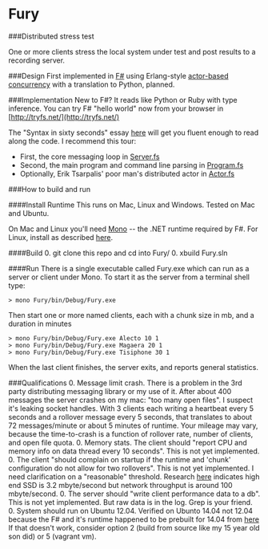 Fury
====

###Distributed stress test

One or more clients stress the local system under test and post results to a recording server. 

###Design
First implemented in [F#](http://fsharp.org/) 
using Erlang-style [actor-based concurrency](http://fsharpforfunandprofit.com/posts/concurrency-actor-model) 
with a translation to Python, planned.

###Implementation
New to F#? It reads like Python or Ruby with type inference. You can try F# "hello world" now from your browser in [http://tryfs.net/](http://tryfs.net/)

The "Syntax in sixty seconds" essay [here](http://fsharpforfunandprofit.com/posts/fsharp-in-60-seconds/) will get you fluent enough to read along the code.
I recommend this tour:

- First,  the core messaging loop in [Server.fs](Fury/Server.fs)
- Second, the main program and command line parsing in [Program.fs](Fury/Program.fs)
- Optionally, Erik Tsarpalis' poor man's distributed actor in [Actor.fs](Fury/Actor.fs) 


###How to build and run

####Install Runtime
This runs on Mac, Linux and Windows. Tested on Mac and Ubuntu. 

On Mac and Linux you'll need [Mono](http://www.mono-project.com/Main_Page) -- 
the .NET runtime required by F#. For Linux, install as described  [here](http://fsharp.org/use/linux/).


####Build
0. git clone this repo and cd into Fury/
0. xbuild Fury.sln

####Run
There is a single executable called Fury.exe which can run as a server or client under Mono.
To start it as the server from a terminal shell type:

    > mono Fury/bin/Debug/Fury.exe

Then start one or more named clients, each with a chunk size in mb, 
and a duration in minutes

    > mono Fury/bin/Debug/Fury.exe Alecto 10 1
    > mono Fury/bin/Debug/Fury.exe Magaera 20 1
    > mono Fury/bin/Debug/Fury.exe Tisiphone 30 1

When the last client finishes, the server exits, and reports general statistics.

###Qualifications
0. Message limit crash. There is a problem in the 3rd party distributing messaging library
or my use of it. After about 400 messages the server crashes on my mac: "too many open files".
I suspect it's leaking socket handles.
With 3 clients each writing a heartbeat every 5 seconds and a rollover message every
5 seconds, that translates to about 72 messages/minute or about 5 minutes of runtime. 
Your mileage may vary, because the time-to-crash 
is a function of rollover rate, number of clients, and open file quota.
0. Memory stats. The client should "report CPU and memory info on data thread every 10 seconds".
This is not yet implemented.
0. The client "should complain on startup if the runtime and 'chunk' configuration
do not allow for two rollovers".
This is not yet implemented. I need clarification on a "reasonable" threshold. 
Research [here](http://bit.ly/1lknSqI) indicates high end SSD is 3.2 mbyte/second 
but network throughput is around 100 mbyte/second.
0. The server should "write client performance data to a db". 
This is not yet implemented. But raw data is in the log. Grep is your friend.
0. System should run on Ubuntu 12.04.  Verified on Ubunto 14.04 not 12.04 because 
the F# and it's runtime happened to be prebuilt for 14.04 from [here](http://fsharp.org/use/linux/)
If that doesn't work, consider option 2 (build from source like my 15 year old son did) 
or 5 (vagrant vm).

